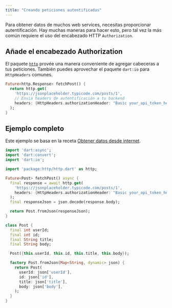 ```yaml
---
title: "Creando peticiones autentificadas"
---
```


Para obtener datos de muchos web services, necesitas proporcionar 
autentificación. Hay muchas maneras para hacer esto, pero tal vez la más común 
requiere el uso del encabezado HTTP `Authorization`.

## Añade el encabezado Authorization

El paquete [`http`](https://pub.dartlang.org/packages/http) provée una manera 
conveniente de agregar cabeceras a tus peticiones. También puedes aprovechar el 
paquete `dart:io` para `HttpHeaders` comunes.

<!-- skip -->
```dart
Future<http.Response> fetchPost() {
  return http.get(
    'https://jsonplaceholder.typicode.com/posts/1',
    // Envia headers de autentificación a tu backend
    headers: {HttpHeaders.authorizationHeader: "Basic your_api_token_here"},
  );
}
```

## Ejemplo completo

Este ejemplo se basa en la receta 
[Obtener datos desde internet](/docs/cookbook/networking/fetch-data/).

```dart
import 'dart:async';
import 'dart:convert';
import 'dart:io';

import 'package:http/http.dart' as http;

Future<Post> fetchPost() async {
  final response = await http.get(
    'https://jsonplaceholder.typicode.com/posts/1',
    headers: {HttpHeaders.authorizationHeader: "Basic your_api_token_here"},
  );
  final responseJson = json.decode(response.body);

  return Post.fromJson(responseJson);
}

class Post {
  final int userId;
  final int id;
  final String title;
  final String body;

  Post({this.userId, this.id, this.title, this.body});

  factory Post.fromJson(Map<String, dynamic> json) {
    return Post(
      userId: json['userId'],
      id: json['id'],
      title: json['title'],
      body: json['body'],
    );
  }
}
```
